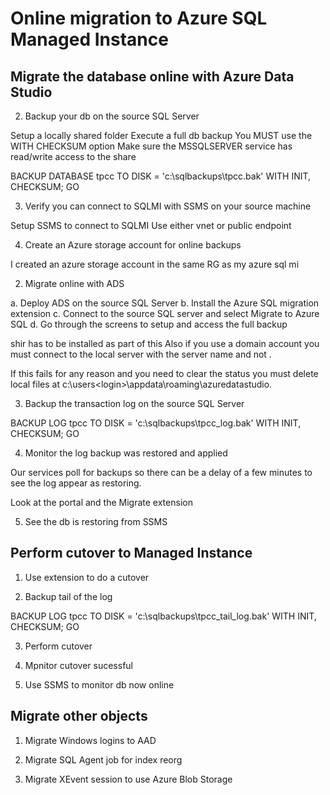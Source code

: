 # Online migration to Azure SQL Managed Instance

## Migrate the database online with Azure Data Studio

2. Backup your db on the source SQL Server

Setup a locally shared folder
Execute a full db backup
You MUST use the WITH CHECKSUM option
Make sure the MSSQLSERVER service has read/write access to the share

BACKUP DATABASE tpcc TO DISK = 'c:\sqlbackups\tpcc.bak' WITH INIT, CHECKSUM;
GO

3. Verify you can connect to SQLMI with SSMS on your source machine

Setup SSMS to connect to SQLMI
Use either vnet or public endpoint

4. Create an Azure storage account for online backups

I created an azure storage account in the same RG as my azure sql mi

2. Migrate online with ADS

a. Deploy ADS on the source SQL Server
b. Install the Azure SQL migration extension
c. Connect to the source SQL server and select Migrate to Azure SQL
d. Go through the screens to setup and access the full backup

shir has to be installed as part of this
Also if you use a domain account you must connect to the local server with the server name and not .

If this fails for any reason and you need to clear the status you must delete local files at c:\users\<login>\appdata\roaming\azuredatastudio.

3. Backup the transaction log on the source SQL Server
 
BACKUP LOG tpcc TO DISK = 'c:\sqlbackups\tpcc_log.bak' WITH INIT, CHECKSUM;
GO

4. Monitor the log backup was restored and applied

Our services poll for backups so there can be a delay of a few minutes to see the log appear as restoring.

Look at the portal and the Migrate extension

5. See the db is restoring from SSMS

## Perform cutover to Managed Instance

1. Use extension to do a cutover

2. Backup tail of the log

BACKUP LOG tpcc TO DISK = 'c:\sqlbackups\tpcc_tail_log.bak' WITH INIT, CHECKSUM;
GO

3. Perform cutover

4. Mpnitor cutover sucessful

5. Use SSMS to monitor db now online

## Migrate other objects

1. Migrate Windows logins to AAD

2. Migrate SQL Agent job for index reorg

3. Migrate XEvent session to use Azure Blob Storage

